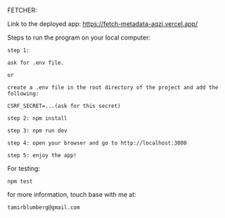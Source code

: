 FETCHER:

Link to the deployed app: https://fetch-metadata-aqzj.vercel.app/

Steps to run the program on your local computer:

    step 1:
    
    ask for .env file.
    
    or
    
    create a .env file in the root directory of the project and add the following:
    
    CSRF_SECRET=...(ask for this secret)
    
    step 2: npm install
    
    step 3: npm run dev
    
    step 4: open your browser and go to http://localhost:3000
    
    step 5: enjoy the app!

For testing:
 
    npm test

for more information, touch base with me at:

    tamirblumberg@gmail.com




